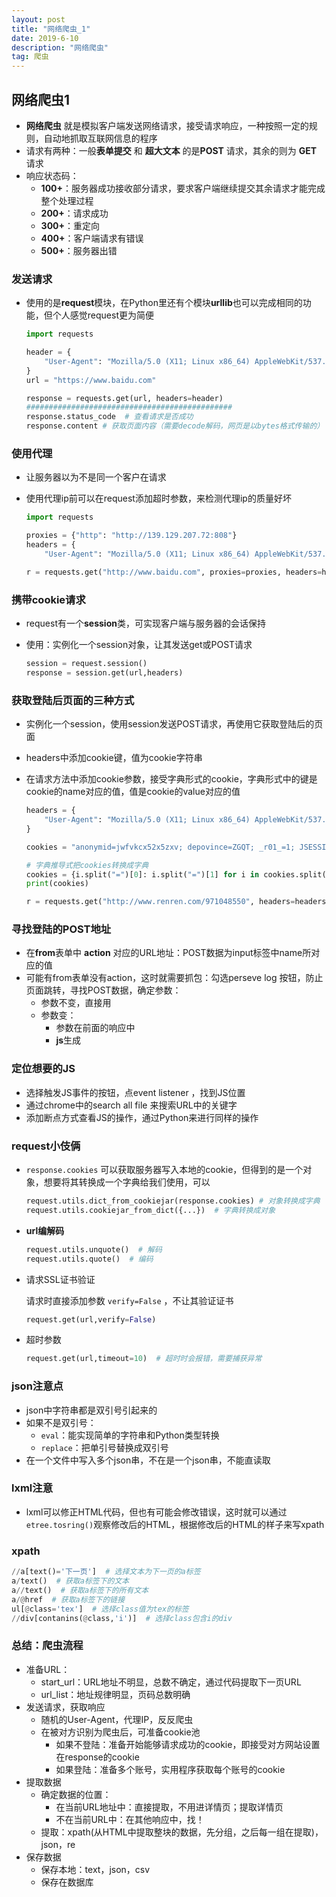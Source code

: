 ```yaml
---
layout: post
title: "网络爬虫_1"
date: 2019-6-10
description: "网络爬虫"
tag: 爬虫
---
```


## 网络爬虫1

* **网络爬虫** 就是模拟客户端发送网络请求，接受请求响应，一种按照一定的规则，自动地抓取互联网信息的程序
* 请求有两种：一般**表单提交** 和 **超大文本** 的是**POST** 请求，其余的则为 **GET** 请求
* 响应状态码：
  * **100+**：服务器成功接收部分请求，要求客户端继续提交其余请求才能完成整个处理过程
  * **200+**：请求成功
  * **300+**：重定向
  * **400+**：客户端请求有错误
  * **500+**：服务器出错

### 发送请求

* 使用的是**request**模块，在Python里还有个模块**urllib**也可以完成相同的功能，但个人感觉request更为简便

  ```python
  import requests
  
  header = {
      "User-Agent": "Mozilla/5.0 (X11; Linux x86_64) AppleWebKit/537.36 (KHTML, like Gecko) Chrome/74.0.3729.169 Safari/537.36",
  }
  url = "https://www.baidu.com"
  
  response = requests.get(url, headers=header)
  ##############################################
  response.status_code  # 查看请求是否成功
  response.content # 获取页面内容（需要decode解码，网页是以bytes格式传输的）
  ```

### 使用代理

* 让服务器以为不是同一个客户在请求

* 使用代理ip前可以在request添加超时参数，来检测代理ip的质量好坏

  ```python
  import requests
  
  proxies = {"http": "http://139.129.207.72:808"}
  headers = {
      "User-Agent": "Mozilla/5.0 (X11; Linux x86_64) AppleWebKit/537.36 (KHTML, like Gecko) Chrome/74.0.3729.169 Safari/537.36"}
  
  r = requests.get("http://www.baidu.com", proxies=proxies, headers=headers)
  ```

### 携带cookie请求

* request有一个**session**类，可实现客户端与服务器的会话保持

* 使用：实例化一个session对象，让其发送get或POST请求

  ```python
  session = request.session()
  response = session.get(url,headers)
  ```

### 获取登陆后页面的三种方式

* 实例化一个session，使用session发送POST请求，再使用它获取登陆后的页面

* headers中添加cookie键，值为cookie字符串

* 在请求方法中添加cookie参数，接受字典形式的cookie，字典形式中的键是cookie的name对应的值，值是cookie的value对应的值

  ```python
  headers = {
      "User-Agent": "Mozilla/5.0 (X11; Linux x86_64) AppleWebKit/537.36 (KHTML, like Gecko) Chrome/74.0.3729.169 Safari/537.36"
  }
  
  cookies = "anonymid=jwfvkcx52x5zxv; depovince=ZGQT; _r01_=1; JSESSIONID=abcP3un1cbdaFbxNvMBSw; ick_login=ce45ed04-6675-4b4b-b67b-642fb42decb7; ick=12b6e8b9-415e-4a73-b8a2-29c2e92cd581"
  
  # 字典推导式把cookies转换成字典
  cookies = {i.split("=")[0]: i.split("=")[1] for i in cookies.split(";")}
  print(cookies)
  
  r = requests.get("http://www.renren.com/971048550", headers=headers, cookies=cookies)
  ```

### 寻找登陆的POST地址

* 在**from**表单中 **action** 对应的URL地址：POST数据为input标签中name所对应的值
* 可能有from表单没有action，这时就需要抓包：勾选perseve log 按钮，防止页面跳转，寻找POST数据，确定参数：
  * 参数不变，直接用
  * 参数变：
    * 参数在前面的响应中
    * **js**生成

### 定位想要的JS

* 选择触发JS事件的按钮，点event listener ，找到JS位置
* 通过chrome中的search all file 来搜索URL中的关键字
* 添加断点方式查看JS的操作，通过Python来进行同样的操作

### request小伎俩

* `response.cookies`  可以获取服务器写入本地的cookie，但得到的是一个对象，想要将其转换成一个字典给我们使用，可以

  ```python
  request.utils.dict_from_cookiejar(response.cookies) # 对象转换成字典
  request.utils.cookiejar_from_dict({...})  # 字典转换成对象
  ```

* **url编解码**

  ```python
  request.utils.unquote()  # 解码
  request.utils.quote()  # 编码
  ```

* 请求SSL证书验证

  请求时直接添加参数 `verify=False` ，不让其验证证书

  ```python
  request.get(url,verify=False)
  ```

* 超时参数

  ```python
  request.get(url,timeout=10)  # 超时时会报错，需要捕获异常
  ```

### json注意点

* json中字符串都是双引号引起来的
* 如果不是双引号：
  * `eval`：能实现简单的字符串和Python类型转换
  * `replace`：把单引号替换成双引号
* 在一个文件中写入多个json串，不在是一个json串，不能直读取

### lxml注意

* lxml可以修正HTML代码，但也有可能会修改错误，这时就可以通过`etree.tosring()`观察修改后的HTML，根据修改后的HTML的样子来写xpath

### xpath

```python
//a[text()='下一页']  # 选择文本为下一页的a标签
a/text()  # 获取a标签下的文本
a//text()  # 获取a标签下的所有文本
a/@href  # 获取a标签下的链接
ul[@class='tex']  # 选择class值为tex的标签
//div[contanins(@class,'i')]  # 选择class包含i的div
```

### 总结：爬虫流程

* 准备URL：
  * start_url：URL地址不明显，总数不确定，通过代码提取下一页URL
  * url_list：地址规律明显，页码总数明确
* 发送请求，获取响应
  * 随机的User-Agent，代理IP，反反爬虫
  * 在被对方识别为爬虫后，可准备cookie池
    * 如果不登陆：准备开始能够请求成功的cookie，即接受对方网站设置在response的cookie
    * 如果登陆：准备多个账号，实用程序获取每个账号的cookie
* 提取数据
  * 确定数据的位置：
    * 在当前URL地址中：直接提取，不用进详情页；提取详情页
    * 不在当前URL中：在其他响应中，找！
  * 提取：xpath(从HTML中提取整块的数据，先分组，之后每一组在提取)，json，re
* 保存数据
  * 保存本地：text，json，csv
  * 保存在数据库

